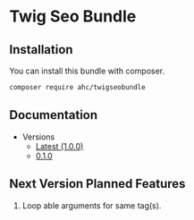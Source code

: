 # Twig Seo Bundle

## Installation
You can install this bundle with composer.
```bash
composer require ahc/twigseobundle
```

## Documentation
* Versions
    * [Latest (1.0.0)](https://github.com/ahmetcelikezer/twig-seo-bundle/tree/master/Resources/doc/latest/README.md)
    * [0.1.0](https://github.com/ahmetcelikezer/twig-seo-bundle/blob/master/Resources/doc/v0.1.0/README.md)
    
## Next Version Planned Features
1. Loop able arguments for same tag(s).